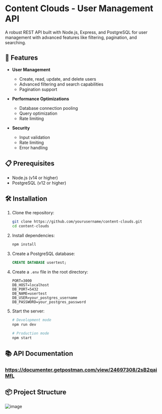 # Content Clouds - User Management API

A robust REST API built with Node.js, Express, and PostgreSQL for user management with advanced features like filtering, pagination, and searching.

## 🚀 Features

- **User Management**
  - Create, read, update, and delete users
  - Advanced filtering and search capabilities
  - Pagination support

- **Performance Optimizations**
  - Database connection pooling
  - Query optimization
  - Rate limiting

- **Security**
  - Input validation
  - Rate limiting
  - Error handling

## 📋 Prerequisites

- Node.js (v14 or higher)
- PostgreSQL (v12 or higher)

## 🛠️ Installation

1. Clone the repository:
   ```bash
   git clone https://github.com/yourusername/content-clouds.git
   cd content-clouds
   ```

2. Install dependencies:
   ```bash
   npm install
   ```

3. Create a PostgreSQL database:
   ```sql
   CREATE DATABASE usertest;
   ```

4. Create a `.env` file in the root directory:
   ```env
   PORT=3000
   DB_HOST=localhost
   DB_PORT=5432
   DB_NAME=usertest
   DB_USER=your_postgres_username
   DB_PASSWORD=your_postgres_password

   ```

5. Start the server:
   ```bash
   # Development mode
   npm run dev

   # Production mode
   npm start
   ```

## 📚 API Documentation

### https://documenter.getpostman.com/view/24697308/2sB2qaiMfL

   ## 📦 Project Structure

![image](https://github.com/user-attachments/assets/a12ff38b-07a9-46cc-b05d-6fdde200690a)
